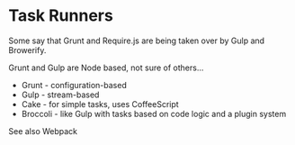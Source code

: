 # Task Runners

Some say that Grunt and Require.js are being taken over by Gulp and Browerify.

Grunt and Gulp are Node based, not sure of others...


* Grunt - configuration-based
* Gulp - stream-based
* Cake - for simple tasks, uses CoffeeScript
* Broccoli - like Gulp with tasks based on code logic and a plugin system



See also Webpack
